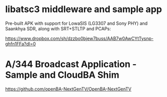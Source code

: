 # libatsc3 middleware and sample app
Pre-built APK with support for LowaSIS (LG3307 and Sony PHY) and Saankhya SDR, along with SRT+STLTP and PCAPs:

https://www.dropbox.com/sh/dzzbo0bjew7buss/AAB7w0AwCYtTysnp-ghfn1FFa?dl=0

# A/344 Broadcast Application - Sample and CloudBA Shim

https://github.com/openBA-NextGenTV/OpenBA-NextGenTV
